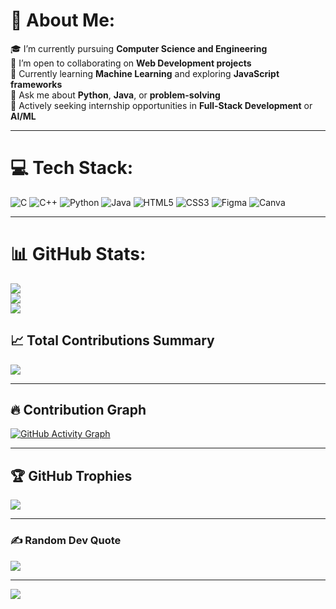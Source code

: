 # 💫 About Me:
🎓 I’m currently pursuing **Computer Science and Engineering**  
🤝 I’m open to collaborating on **Web Development projects**  
🧠 Currently learning **Machine Learning** and exploring **JavaScript frameworks**  
💬 Ask me about **Python**, **Java**, or **problem-solving**  
📌 Actively seeking internship opportunities in **Full-Stack Development** or **AI/ML**  

---

# 💻 Tech Stack:
![C](https://img.shields.io/badge/c-%2300599C.svg?style=for-the-badge&logo=c&logoColor=white)
![C++](https://img.shields.io/badge/c++-%2300599C.svg?style=for-the-badge&logo=c%2B%2B&logoColor=white)
![Python](https://img.shields.io/badge/python-3670A0?style=for-the-badge&logo=python&logoColor=ffdd54)
![Java](https://img.shields.io/badge/java-%23ED8B00.svg?style=for-the-badge&logo=java&logoColor=white)
![HTML5](https://img.shields.io/badge/html5-%23E34F26.svg?style=for-the-badge&logo=html5&logoColor=white)
![CSS3](https://img.shields.io/badge/css3-%231572B6.svg?style=for-the-badge&logo=css3&logoColor=white)
![Figma](https://img.shields.io/badge/figma-%23F24E1E.svg?style=for-the-badge&logo=figma&logoColor=white)
![Canva](https://img.shields.io/badge/Canva-%2300C4CC.svg?style=for-the-badge&logo=Canva&logoColor=white)

---
# 📊 GitHub Stats:
![](https://github-readme-streak-stats.herokuapp.com/?user=AbiAyshwariya&theme=radical&hide_border=true)<br/>
![](https://github-readme-stats.vercel.app/api?username=AbiAyshwariya&theme=radical&hide_border=true&show_icons=true)<br/>
![](https://github-readme-stats.vercel.app/api/top-langs/?username=AbiAyshwariya&theme=radical&hide_border=true&include_all_commits=true&count_private=true&layout=compact)

## 📈 Total Contributions Summary
![](https://github-profile-summary-cards.vercel.app/api/cards/profile-details?username=AbiAyshwariya&theme=radical)

---

## 🔥 Contribution Graph
[![GitHub Activity Graph](https://github-readme-activity-graph.vercel.app/graph?username=AbiAyshwariya&theme=dracula)](https://github.com/ashutosh00710/github-readme-activity-graph)

---

## 🏆 GitHub Trophies
![](https://github-profile-trophy.vercel.app/?username=AbiAyshwariya&theme=juicyfresh&no-frame=false&no-bg=true&margin-w=4)

---

### ✍️ Random Dev Quote
![](https://quotes-github-readme.vercel.app/api?type=horizontal&theme=tokyonight)

---

[![](https://visitcount.itsvg.in/api?id=AbiAyshwariya&icon=0&color=5)](https://visitcount.itsvg.in)

<!-- Proudly created with GPRM ( https://gprm.itsvg.in ) -->
